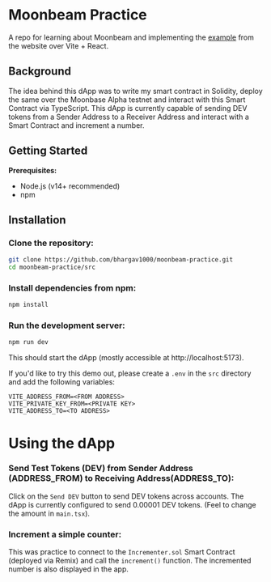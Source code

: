 # Moonbeam Practice
A repo for learning about Moonbeam and implementing the [example](https://docs.moonbeam.network/builders/get-started/quick-start/) from the website over Vite + React. 

## Background
The idea behind this dApp was to write my smart contract in Solidity, deploy the same over the Moonbase Alpha testnet and interact with this Smart Contract via TypeScript. This dApp is currently capable of sending DEV tokens from a Sender Address to a Receiver Address and interact with a Smart Contract and increment a number. 

## Getting Started
**Prerequisites:**
- Node.js (v14+ recommended)
- npm

## Installation
### Clone the repository:
```bash
git clone https://github.com/bhargav1000/moonbeam-practice.git
cd moonbeam-practice/src
```

### Install dependencies from npm:
```bash
npm install
```

### Run the development server:
```bash
npm run dev
```
This should start the dApp (mostly accessible at http://localhost:5173).

If you'd like to try this demo out, please create a `.env` in the `src` directory and add the following variables:
```
VITE_ADDRESS_FROM=<FROM ADDRESS>
VITE_PRIVATE_KEY_FROM=<PRIVATE KEY>
VITE_ADDRESS_TO=<TO ADDRESS>
```

# Using the dApp
### Send Test Tokens (DEV) from Sender Address (ADDRESS_FROM) to Receiving Address(ADDRESS_TO):
Click on the `Send DEV` button to send DEV tokens across accounts. The dApp is currently configured to send 0.00001 DEV tokens. (Feel to change the amount in `main.tsx`).

### Increment a simple counter:
This was practice to connect to the `Incrementer.sol` Smart Contract (deployed via Remix) and call the `increment()` function. The incremented number is also displayed in the app.
